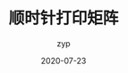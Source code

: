 ---
layout: post
title: 顺时针打印矩阵
date: 2020-07-23
description: LeetCode刷题
img: Assassin'sCreed.jpg
tags: [Blog, LeetCode]
author: zyp
---